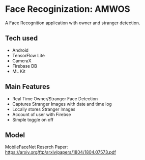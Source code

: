 
# Face Recoginization: AMWOS
 

A Face Recognition application with owner and stranger detection. 


## Tech used

- Android
- TensorFlow Lite
- CameraX
- Firebase DB
- ML Kit

## Main Features

- Real Time Owner/Stranger Face Detection
- Captures Stranger Images with date and time log
- Locally stores  Stranger Images
- Account of user with Firebse
- Simple toggle on off
## Model
MobileFaceNet Reserch Paper: https://arxiv.org/ftp/arxiv/papers/1804/1804.07573.pdf
